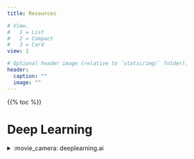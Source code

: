 ```yaml
---
title: Resources 

# View.
#   1 = List
#   2 = Compact
#   3 = Card
view: 1

# Optional header image (relative to `static/img/` folder).
header:
  caption: ""
  image: ""
---
```


{{% toc %}}

# Deep Learning

<details>
<summary>:movie_camera: deeplearning.ai</summary>

* Description - Deep Learning specialization on Coursera by Andrew Ng.

* Review - This speciaization is a great introduction to deep learning! Andrew Ng is able to convey a lot of information throughout each of the 5 courses without causing students to get bogged down by the nitty gritties of the subject matter. This approach of providing a layer of abstraction carries over to the assigments and quizzes sometimes making them too simple to do. But all in all, this specializaition is a great way to get into deep learning and Andrew sharing insights about his thought process of tackling problems make the specialization worth taking by itself.

* Link - https://www.coursera.org/specializations/deep-learning

</details>



